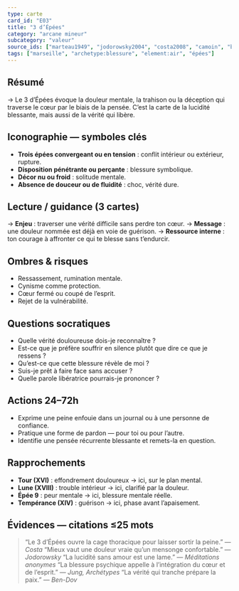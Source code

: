 ```yaml
---
type: carte
card_id: "E03"
title: "3 d’Épées"
category: "arcane mineur"
subcategory: "valeur"
source_ids: ["marteau1949", "jodorowsky2004", "costa2008", "camoin", "bendov2011", "delcamp", "nadolny2018", "jung", "meditations_anonymes", "nichols"]
tags: ["marseille", "archetype:blessure", "element:air", "épées"]
---
```


## Résumé
→ Le 3 d’Épées évoque la douleur mentale, la trahison ou la déception qui traverse le cœur par le biais de la pensée. C’est la carte de la lucidité blessante, mais aussi de la vérité qui libère.

## Iconographie — symboles clés
- **Trois épées convergeant ou en tension** : conflit intérieur ou extérieur, rupture.
- **Disposition pénétrante ou perçante** : blessure symbolique.
- **Décor nu ou froid** : solitude mentale.
- **Absence de douceur ou de fluidité** : choc, vérité dure.

## Lecture / guidance (3 cartes)
→ **Enjeu** : traverser une vérité difficile sans perdre ton cœur.
→ **Message** : une douleur nommée est déjà en voie de guérison.
→ **Ressource interne** : ton courage à affronter ce qui te blesse sans t’endurcir.

## Ombres & risques
- Ressassement, rumination mentale.
- Cynisme comme protection.
- Cœur fermé ou coupé de l’esprit.
- Rejet de la vulnérabilité.

## Questions socratiques
- Quelle vérité douloureuse dois-je reconnaître ?
- Est-ce que je préfère souffrir en silence plutôt que dire ce que je ressens ?
- Qu’est-ce que cette blessure révèle de moi ?
- Suis-je prêt à faire face sans accuser ?
- Quelle parole libératrice pourrais-je prononcer ?

## Actions 24–72h
- Exprime une peine enfouie dans un journal ou à une personne de confiance.
- Pratique une forme de pardon — pour toi ou pour l’autre.
- Identifie une pensée récurrente blessante et remets-la en question.

## Rapprochements
- **Tour (XVI)** : effondrement douloureux → ici, sur le plan mental.
- **Lune (XVIII)** : trouble intérieur → ici, clarifié par la douleur.
- **Épée 9** : peur mentale → ici, blessure mentale réelle.
- **Tempérance (XIV)** : guérison → ici, phase avant l’apaisement.

## Évidences — citations ≤25 mots
> “Le 3 d’Épées ouvre la cage thoracique pour laisser sortir la peine.” — *Costa*
> “Mieux vaut une douleur vraie qu’un mensonge confortable.” — *Jodorowsky*
> “La lucidité sans amour est une lame.” — *Méditations anonymes*
> “La blessure psychique appelle à l’intégration du cœur et de l’esprit.” — *Jung, Archétypes*
> “La vérité qui tranche prépare la paix.” — *Ben-Dov*
